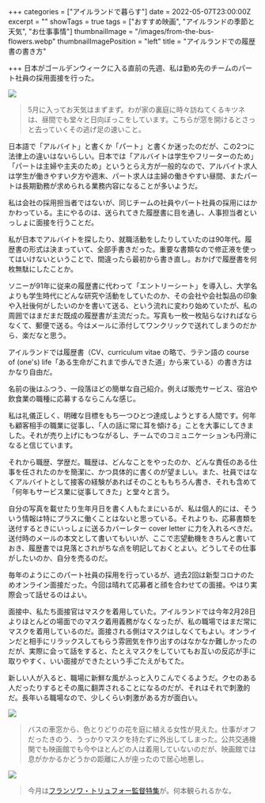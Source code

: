 +++
categories = ["アイルランドで暮らす"]
date = 2022-05-07T23:00:00Z
excerpt = ""
showTags = true
tags = ["おすすめ映画", "アイルランドの季節と天気", "お仕事事情"]
thumbnailImage = "/images/from-the-bus-flowers.webp"
thumbnailImagePosition = "left"
title = "アイルランドでの履歴書の書き方"

+++
日本がゴールデンウィークに入る直前の先週、私は勤め先のチームのパート社員の採用面接を行った。

![](/images/fox-in-the-garden.webp)

> 5月に入ってお天気はまずまず。わが家の裏庭に時々訪ねてくるキツネは、昼間でも堂々と日向ぼっこをしています。こちらが窓を開けるとさっと去っていくその逃げ足の速いこと。

日本語で「アルバイト」と書くか「パート」と書くか迷ったのだが、この2つに法律上の違いはないらしい。日本では「アルバイトは学生やフリーターのため」「パートは主婦や主夫のため」というとらえ方が一般的なので、アルバイト求人は学生が働きやすい夕方や週末、パート求人は主婦の働きやすい昼間、またパートは長期勤務が求められる業務内容になることが多いようだ。

私は会社の採用担当者ではないが、同じチームの社員やパート社員の採用にはかかわっている。主にやるのは、送られてきた履歴書に目を通し、人事担当者といっしょに面接を行うことだ。

私が日本でアルバイトを探したり、就職活動をしたりしていたのは90年代。履歴書の形式は決まっていて、全部手書きだった。重要な書類なので修正液を使ってはいけないということで、間違ったら最初から書き直し。おかげで履歴書を何枚無駄にしたことか。

ソニーが91年に従来の履歴書に代わって「エントリーシート」を導入し、大学名よりも学生時代にどんな研究や活動をしていたのか、その会社や会社製品の印象や入社後何がしたいのかを書いて送る、という流れに変わり始めていたが、私の周囲ではまだまだ既成の履歴書が主流だった。写真も一枚一枚貼らなければならなくて、郵便で送る。今はメールに添付してワンクリックで送れてしまうのだから、楽だなと思う。

アイルランドでは履歴書（CV、curriculum vitae の略で、ラテン語の course of (one's) life「ある生命がこれまで歩んできた道」から来ている）の書き方はかなり自由だ。

名前の後はふつう、一段落ほどの簡単な自己紹介。例えば販売サービス、宿泊や飲食業の職種に応募するならこんな感じ。

私は礼儀正しく、明確な目標をもち一つひとつ達成しようとする人間です。何年も顧客相手の職業に従事し、「人の話に常に耳を傾ける」ことを大事にしてきました。それが売り上げにもつながるし、チームでのコミュニケーションも円滑になると信じています。

それから職歴、学歴だ。職歴は、どんなことをやったのか、どんな責任のある仕事を任されたのかを簡潔に、かつ具体的に書くのが望ましい。また、社員ではなくアルバイトとして接客の経験があればそのことももちろん書き、それも含めて「何年もサービス業に従事してきた」と堂々と言う。

自分の写真を載せたり生年月日を書く人もたまにいるが、私は個人的には、そういう情報は特にプラスに働くことはないと思っている。それよりも、応募書類を送付するときにいっしょに送るカバーレター cover letter に力を入れるべきだ。送付時のメールの本文として書いてもいいが、ここで志望動機をきちんと書いておき、履歴書では見落とされがちな点を明記しておくとよい。どうしてその仕事がしたいのか、自分を売るのだ。

毎年のようにこのパート社員の採用を行っているが、過去2回は新型コロナのためオンライン面接だった。今回は晴れて応募者と顔を合わせての面接。やはり実際会って話せるのはよい。

面接中、私たち面接官はマスクを着用していた。アイルランドでは今年2月28日よりほとんどの場面でのマスク着用義務がなくなったが、私の職場ではまだ常にマスクを着用しているのだ。面接される側はマスクはしなくてもよい。オンラインだと相手にリラックスしてもらう雰囲気を作り出すのはなかなか難しかったのだが、実際に会って話をすると、たとえマスクをしていてもお互いの反応が手に取りやすく、いい面接ができたという手ごたえがもてた。

新しい人が入ると、職場に新鮮な風がふっと入りこんでくるようだ。クセのある人だったりするとその風に翻弄されることになるのだが、それはそれで刺激的だ。長年いる職場なので、少しくらい刺激がある方が面白い。

![](/images/from-the-bus-flowers.webp)

> バスの車窓から、色とりどりの花を庭に植える女性が見えた。仕事がオフだったきのう、うっかりマスクを持たずに外出してしまった。公共交通機関でも映画館でも今やほとんどの人は着用していないのだが、映画館では息がかかるかどうかの距離に人が座ったので居心地悪し。

![](/images/truffaut_ifi.webp)

> 今月は[フランソワ・トリュフォー監督特集](https://ifi.ie/2022/04/ifi-preesnts-francois-truffaut-season/)が。何本観られるかな。